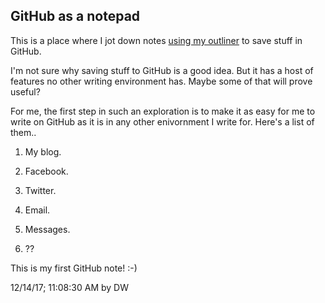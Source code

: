 ## GitHub as a notepad

This is a place where I jot down notes <a href="http://scripting.com/images/2017/12/14/notepad.png">using my outliner</a> to save stuff in GitHub. 

I'm not sure why saving stuff to GitHub is a good idea. But it has a host of features no other writing environment has. Maybe some of that will prove useful?

For me, the first step in such an exploration is to make it as easy for me to write on GitHub as it is in any other enivornment I write for. Here's a list of them..

1. My blog.

2. Facebook.

3. Twitter.

4. Email.

5. Messages.

6. ??

This is my first GitHub note! :-)

12/14/17; 11:08:30 AM by DW

